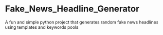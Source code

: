 # Fake_News_Headline_Generator
A fun and simple python project that generates random fake news headlines using templates and keywords pools
